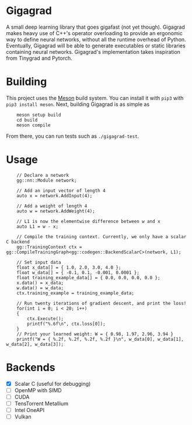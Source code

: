 # Gigagrad
A small deep learning library that goes gigafast (not yet though). Gigagrad makes heavy use of C++'s operator overloading to 
provide an ergonomic way to define neural networks, without all the runtime overhead of Python. Eventually, Gigagrad will be
able to generate executables or static libraries containing neural networks. Gigagrad's implementation takes inspiration from Tinygrad
and Pytorch.

# Building
This project uses the [Meson](https://mesonbuild.com/Getting-meson.html) build system. You can 
install it with `pip3` with `pip3 install meson`. Next, building Gigagrad is as simple as
```
    meson setup build
    cd build
    meson compile
```
From there, you can run tests such as `./gigagrad-test`.

# Usage
```
    // Declare a network
    gg::nn::Module network;

    // Add an input vector of length 4
    auto x = network.AddInput(4);

    // Add a weight of length 4
    auto w = network.AddWeight(4);

    // L1 is now the elementwise difference between w and x
    auto L1 = w - x;

    // Compile the training context. Currently, we only have a scalar C backend
    gg::TrainingContext ctx = gg::CompileTrainingGraph<gg::codegen::BackendScalarC>(network, L1);

    // Set input data
    float x_data[] = { 1.0, 2.0, 3.0, 4.0 };
    float w_data[] = { -0.1, 0.1, -0.001, 0.0001 };
    float training_example_data[] = { 0.0, 0.0, 0.0, 0.0 };
    x.data() = x_data;
    w.data() = w_data;
    ctx.training_example = training_example_data;

    // Run twenty iterations of gradient descent, and print the loss!
    for(int i = 0; i < 20; i++)
    {
        ctx.Execute();
        printf("%.6f\n", ctx.loss[0]);
    }
    // Print your learned weight: W = { 0.98, 1.97, 2.96, 3.94 }
    printf("W = { %.2f, %.2f, %.2f, %.2f }\n", w_data[0], w_data[1], w_data[2], w_data[3]);
```

# Backends
- [x] Scalar C (useful for debugging)
- [ ] OpenMP with SIMD
- [ ] CUDA
- [ ] TensTorrent Metallium
- [ ] Intel OneAPI
- [ ] Vulkan
